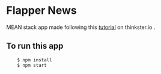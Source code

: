 # Flapper News
MEAN stack app made following this [tutorial](https://thinkster.io/angulartutorial/mean-stack-tutorial/) on thinkster.io .

## To run this app

        $ npm install
        $ npm start
